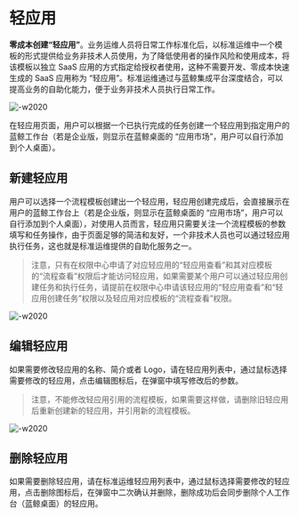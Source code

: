 # 轻应用

**零成本创建“轻应用”**。业务运维人员将日常工作标准化后，以标准运维中一个模板的形式提供给业务非技术人员使用，为了降低使用者的操作风险和使用成本，将该模板以独立 SaaS 应用的方式指定给授权者使用，这种不需要开发、零成本快速生成的 SaaS 应用称为 “轻应用”。标准运维通过与蓝鲸集成平台深度结合，可以提高业务的自助化能力，便于业务非技术人员执行日常工作。

![-w2020](../assets/sops002.png)

在轻应用页面，用户可以根据一个已执行完成的任务创建一个轻应用到指定用户的蓝鲸工作台（若是企业版，则显示在蓝鲸桌面的 “应用市场”，用户可以自行添加到个人桌面）。

## 新建轻应用

用户可以选择一个流程模板创建出一个轻应用，轻应用创建完成后，会直接展示在用户的蓝鲸工作台上（若是企业版，则显示在蓝鲸桌面的 “应用市场”，用户可以自行添加到个人桌面），对使用人员而言，轻应用只需要关注一个流程模板的参数填写和任务操作，由于页面足够的简洁和友好，一个非技术人员也可以通过轻应用执行任务，这也就是标准运维提供的自助化服务之一。

> 注意，只有在权限中心申请了对应轻应用的“轻应用查看”和其对应模板的“流程查看”权限后才能访问轻应用，如果需要某个用户可以通过轻应用创建任务和执行任务，请提前在权限中心申请该轻应用的“轻应用查看”和“轻应用创建任务”权限以及轻应用对应模板的“流程查看”权限。

![-w2020](../assets/26.png)

## 编辑轻应用

如果需要修改轻应用的名称、简介或者 Logo，请在轻应用列表中，通过鼠标选择需要修改的轻应用，点击编辑图标后，在弹窗中填写修改后的参数。

> 注意，不能修改轻应用引用的流程模板，如果需要这样做，请删除旧轻应用后重新创建新的轻应用，并引用新的流程模板。

![-w2020](../assets/27.png)

## 删除轻应用

如果需要删除轻应用，请在标准运维轻应用列表中，通过鼠标选择需要修改的轻应用，点击删除图标后，在弹窗中二次确认并删除，删除成功后会同步删除个人工作台（蓝鲸桌面）的轻应用。

